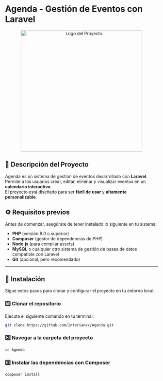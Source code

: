 # Agenda - Gestión de Eventos con Laravel

<p align="center"> 
  <a href="https://github.com/Interianxx/Agenda" target="_blank"> 
    <img src="https://raw.githubusercontent.com/laravel/art/master/logo-lockup/5%20SVG/2%20CMYK/1%20Full%20Color/laravel-logolockup-cmyk-red.svg" width="400" alt="Logo del Proyecto"> 
  </a> 
</p>

## 📌 Descripción del Proyecto

Agenda es un sistema de gestión de eventos desarrollado con **Laravel**. Permite a los usuarios crear, editar, eliminar y visualizar eventos en un **calendario interactivo**.  
El proyecto está diseñado para ser **fácil de usar** y **altamente personalizable**.

## ⚙️ Requisitos previos

Antes de comenzar, asegúrate de tener instalado lo siguiente en tu sistema:

- **PHP** (versión 8.0 o superior)
- **Composer** (gestor de dependencias de PHP)
- **Node.js** (para compilar assets)
- **MySQL** o cualquier otro sistema de gestión de bases de datos compatible con Laravel
- **Git** (opcional, pero recomendado)

---

## 🚀 Instalación

Sigue estos pasos para clonar y configurar el proyecto en tu entorno local:

### 1️⃣ Clonar el repositorio
Ejecuta el siguiente comando en tu terminal:

```bash
git clone https://github.com/Interianxx/Agenda.git
```

### 2️⃣ Navegar a la carpeta del proyecto

```bash
cd Agenda
```

### 3️⃣ Instalar las dependencias con Composer

```bash
composer install
```
